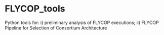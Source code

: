 # FLYCOP_tools
Python tools for: 
    i) preliminary analysis of FLYCOP executions; 
    ii) FLYCOP Pipeline for Selection of Consortium Architecture
